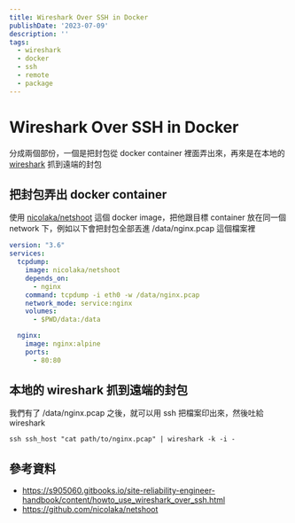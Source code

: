 ```yaml
---
title: Wireshark Over SSH in Docker
publishDate: '2023-07-09'
description: ''
tags:
  - wireshark
  - docker
  - ssh
  - remote
  - package
---
```


# Wireshark Over SSH in Docker

分成兩個部份，一個是把封包從 docker container 裡面弄出來，再來是在本地的 [wireshark](https://zh.wikipedia.org/zh-tw/Wireshark) 抓到遠端的封包

## 把封包弄出 docker container
使用 [nicolaka/netshoot](https://github.com/nicolaka/netshoot) 這個 docker image，把他跟目標 container 放在同一個 network 下，例如以下會把封包全部丟進 /data/nginx.pcap 這個檔案裡
```yaml
version: "3.6"
services:
  tcpdump:
    image: nicolaka/netshoot
    depends_on:
      - nginx
    command: tcpdump -i eth0 -w /data/nginx.pcap
    network_mode: service:nginx
    volumes:
      - $PWD/data:/data

  nginx:
    image: nginx:alpine
    ports:
      - 80:80
```

## 本地的 wireshark 抓到遠端的封包
我們有了 /data/nginx.pcap 之後，就可以用 ssh 把檔案印出來，然後吐給 wireshark
```
ssh ssh_host "cat path/to/nginx.pcap" | wireshark -k -i -
```

## 參考資料
* https://s905060.gitbooks.io/site-reliability-engineer-handbook/content/howto_use_wireshark_over_ssh.html
* https://github.com/nicolaka/netshoot
